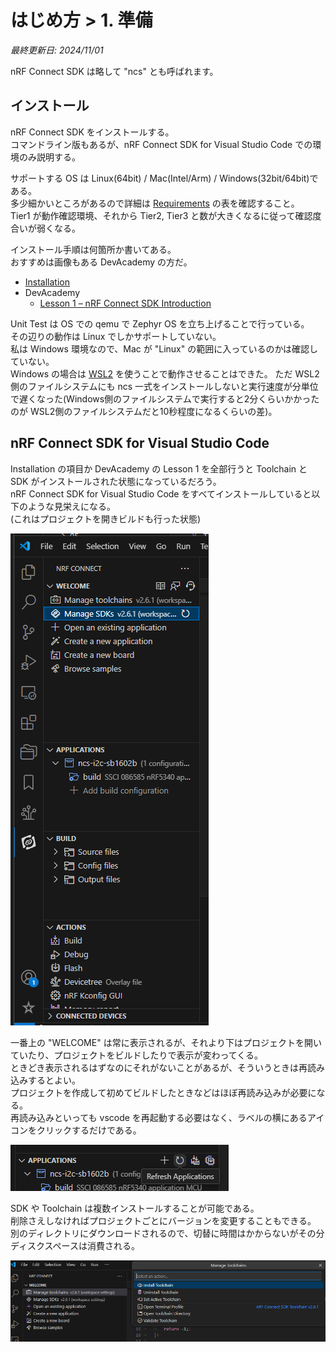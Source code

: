 # はじめ方 > 1. 準備

_最終更新日: 2024/11/01_

nRF Connect SDK は略して "ncs" とも呼ばれます。

## インストール

nRF Connect SDK をインストールする。  
コマンドライン版もあるが、nRF Connect SDK for Visual Studio Code での環境のみ説明する。

サポートする OS は Linux(64bit) / Mac(Intel/Arm) / Windows(32bit/64bit)である。  
多少細かいところがあるので詳細は [Requirements](https://docs.nordicsemi.com/bundle/ncs-2.6.1/page/nrf/installation/recommended_versions.html) の表を確認すること。  
Tier1 が動作確認環境、それから Tier2, Tier3 と数が大きくなるに従って確認度合いが弱くなる。

インストール手順は何箇所か書いてある。  
おすすめは画像もある DevAcademy の方だ。

* [Installation](https://docs.nordicsemi.com/bundle/ncs-2.6.1/page/nrf/installation.html)
* DevAcademy
  * [Lesson 1 – nRF Connect SDK Introduction](https://academy.nordicsemi.com/courses/nrf-connect-sdk-fundamentals/lessons/lesson-1-nrf-connect-sdk-introduction/)

Unit Test は OS での qemu で Zephyr OS を立ち上げることで行っている。  
その辺りの動作は Linux でしかサポートしていない。  
私は Windows 環境なので、Mac が "Linux" の範囲に入っているのかは確認していない。  
Windows の場合は [WSL2](https://learn.microsoft.com/ja-jp/windows/wsl/) を使うことで動作させることはできた。
ただ WSL2 側のファイルシステムにも ncs 一式をインストールしないと実行速度が分単位で遅くなった(Windows側のファイルシステムで実行すると2分くらいかかったのが WSL2側のファイルシステムだと10秒程度になるくらいの差)。

## nRF Connect SDK for Visual Studio Code

Installation の項目か DevAcademy の Lesson 1 を全部行うと Toolchain と SDK がインストールされた状態になっているだろう。  
nRF Connect SDK for Visual Studio Code をすべてインストールしていると以下のような見栄えになる。  
(これはプロジェクトを開きビルドも行った状態)

![image](01-1.png)

一番上の "WELCOME" は常に表示されるが、それより下はプロジェクトを開いていたり、プロジェクトをビルドしたりで表示が変わってくる。  
ときどき表示されるはずなのにそれがないことがあるが、そういうときは再読み込みするとよい。  
プロジェクトを作成して初めてビルドしたときなどはほぼ再読み込みが必要になる。  
再読み込みといっても vscode を再起動する必要はなく、ラベルの横にあるアイコンをクリックするだけである。

![image](01-3.png)

SDK や Toolchain は複数インストールすることが可能である。  
削除さえしなければプロジェクトごとにバージョンを変更することもできる。  
別のディレクトリにダウンロードされるので、切替に時間はかからないがその分ディスクスペースは消費される。

![image](01-2.png)
